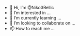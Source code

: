 - 👋 Hi, I’m @Niko3Bellic
- 👀 I’m interested in ...
- 🌱 I’m currently learning ...
- 💞️ I’m looking to collaborate on ...
- 📫 How to reach me ...

<!---
Niko3Bellic/Niko3Bellic is a ✨ special ✨ repository because its `README.md` (this file) appears on your GitHub profile.
You can click the Preview link to take a look at your changes.
--->
